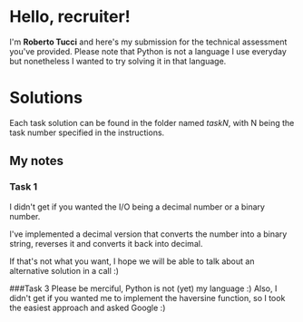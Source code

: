 # Hello, recruiter!

I'm **Roberto Tucci** and here's my submission for the technical assessment you've provided.
Please note that Python is not a language I use everyday but nonetheless I wanted to try solving it in that language.

# Solutions

Each task solution can be found in the folder named _taskN_, with N being the task number specified in the instructions.

## My notes
### Task 1
I didn't get if you wanted the I/O being a decimal number or a binary number. 

I've implemented a decimal version that converts the number into a binary string, reverses it and converts it back into decimal.

If that's not what you want, I hope we will be able to talk about an alternative solution in a call :) 

###Task 3
Please be merciful, Python is not (yet) my language :) 
Also, I didn't get if you wanted me to implement the haversine function, so I took the easiest approach and asked Google :) 
